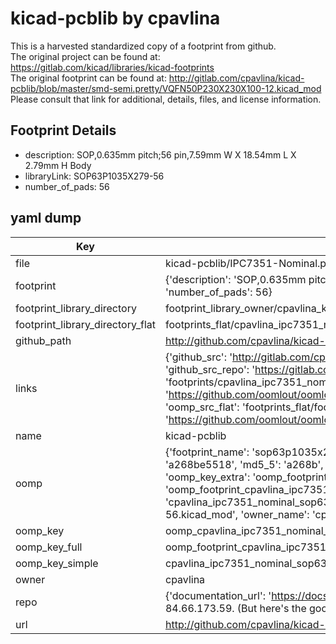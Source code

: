 # kicad-pcblib by cpavlina  
This is a harvested standardized copy of a footprint from github.  
The original project can be found at:  
https://gitlab.com/kicad/libraries/kicad-footprints  
The original footprint can be found at:
http://gitlab.com/cpavlina/kicad-pcblib/blob/master/smd-semi.pretty/VQFN50P230X230X100-12.kicad_mod
Please consult that link for additional, details, files, and license information.  
## Footprint Details
* description: SOP,0.635mm pitch;56 pin,7.59mm W X 18.54mm L X 2.79mm H Body  
* libraryLink: SOP63P1035X279-56  
* number_of_pads: 56  
## yaml dump  
| Key | Value |  
| --- | --- |  
| file | kicad-pcblib/IPC7351-Nominal.pretty/SOP63P1035X279-56.kicad_mod |  
| footprint | {'description': 'SOP,0.635mm pitch;56 pin,7.59mm W X 18.54mm L X 2.79mm H Body', 'libraryLink': 'SOP63P1035X279-56', 'number_of_pads': 56} |  
| footprint_library_directory | footprint_library_owner/cpavlina_kicad-pcblib |  
| footprint_library_directory_flat | footprints_flat/cpavlina_ipc7351_nominal_sop63p1035x279_56/working |  
| github_path | http://github.com/cpavlina/kicad-pcblib/blob/master/IPC7351-Nominal.pretty/SOP63P1035X279-56.kicad_mod |  
| links | {'github_src': 'http://gitlab.com/cpavlina/kicad-pcblib/blob/master/smd-semi.pretty/VQFN50P230X230X100-12.kicad_mod', 'github_src_repo': 'https://gitlab.com/kicad/libraries/kicad-footprints', 'oomp_bot': 'footprints/cpavlina_ipc7351_nominal_sop63p1035x279_56/working', 'oomp_bot_github': 'https://github.com/oomlout/oomlout_oomp_footprint_bot/tree/main/footprints/cpavlina_ipc7351_nominal_sop63p1035x279_56/working', 'oomp_src_flat': 'footprints_flat/footprints_flat/cpavlina_ipc7351_nominal_sop63p1035x279_56/working', 'oomp_src_flat_github': 'https://github.com/oomlout/oomlout_oomp_footprint_src/tree/main/footprints_flat/cpavlina_ipc7351_nominal_sop63p1035x279_56/working'} |  
| name | kicad-pcblib |  
| oomp | {'footprint_name': 'sop63p1035x279_56', 'library_name': 'ipc7351_nominal', 'md5': 'a268be5518b42845eef924add23a53b6', 'md5_10': 'a268be5518', 'md5_5': 'a268b', 'md5_6': 'a268be', 'oomp_key': 'oomp_cpavlina_ipc7351_nominal_sop63p1035x279_56', 'oomp_key_extra': 'oomp_footprint_cpavlina_ipc7351_nominal_sop63p1035x279_56', 'oomp_key_full': 'oomp_footprint_cpavlina_ipc7351_nominal_sop63p1035x279_56_a268be', 'oomp_key_simple': 'cpavlina_ipc7351_nominal_sop63p1035x279_56', 'original_filename': 'kicad-pcblib/IPC7351-Nominal.pretty/SOP63P1035X279-56.kicad_mod', 'owner_name': 'cpavlina'} |  
| oomp_key | oomp_cpavlina_ipc7351_nominal_sop63p1035x279_56 |  
| oomp_key_full | oomp_footprint_cpavlina_ipc7351_nominal_sop63p1035x279_56 |  
| oomp_key_simple | cpavlina_ipc7351_nominal_sop63p1035x279_56 |  
| owner | cpavlina |  
| repo | {'documentation_url': 'https://docs.github.com/rest/overview/resources-in-the-rest-api#rate-limiting', 'message': "API rate limit exceeded for 84.66.173.59. (But here's the good news: Authenticated requests get a higher rate limit. Check out the documentation for more details.)"} |  
| url | http://github.com/cpavlina/kicad-pcblib |  

